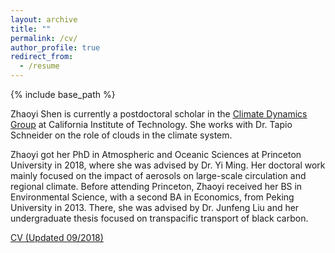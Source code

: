```yaml
---
layout: archive
title: ""
permalink: /cv/
author_profile: true
redirect_from:
  - /resume
---
```


{% include base_path %}

Zhaoyi Shen is currently a postdoctoral scholar in the [<u>Climate Dynamics Group</u>](https://climate-dynamics.org/) at California Institute of Technology. She works with Dr. Tapio Schneider on the role of clouds in the climate system.

Zhaoyi got her PhD in Atmospheric and Oceanic Sciences at Princeton University in 2018, where she was advised by Dr. Yi Ming. Her doctoral work mainly focused on the impact of aerosols on large-scale circulation and regional climate. Before attending Princeton, Zhaoyi received her BS in Environmental Science, with a second BA in Economics, from Peking University in 2013. There, she was advised by Dr. Junfeng Liu and her undergraduate thesis focused on transpacific transport of black carbon.

[<u>CV (Updated 09/2018)</u>](http://szy21.github.io/files/cv_zs.pdf)

<!--Education-->
<!--======-->
<!--* Ph.D in Atmospheric and Oceanic Science, Princeton University, 2018-->
  
  
